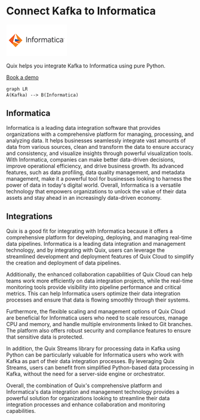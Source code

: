 # Connect Kafka to Informatica

![](./images/logo_1.jpg)

Quix helps you integrate Kafka to Informatica using pure Python.

<div>
<a class="md-button md-button--primary" href="https://share.hsforms.com/1iW0TmZzKQMChk0lxd_tGiw4yjw2?__hstc=175542013.2303933fbd746c0ac86d9ccbe9bc9100.1728383268831.1729603416735.1729620918855.31&__hssc=175542013.1.1729620918855&__hsfp=2132701734" target="_blank" style="margin-right:.5rem;">Book a demo</a>
<br/>
</div>

```mermaid
graph LR
A(Kafka) --> B(Informatica)
```

## Informatica

Informatica is a leading data integration software that provides organizations with a comprehensive platform for managing, processing, and analyzing data. It helps businesses seamlessly integrate vast amounts of data from various sources, clean and transform the data to ensure accuracy and consistency, and visualize insights through powerful visualization tools. With Informatica, companies can make better data-driven decisions, improve operational efficiency, and drive business growth. Its advanced features, such as data profiling, data quality management, and metadata management, make it a powerful tool for businesses looking to harness the power of data in today's digital world. Overall, Informatica is a versatile technology that empowers organizations to unlock the value of their data assets and stay ahead in an increasingly data-driven economy.

## Integrations

Quix is a good fit for integrating with Informatica because it offers a comprehensive platform for developing, deploying, and managing real-time data pipelines. Informatica is a leading data integration and management technology, and by integrating with Quix, users can leverage the streamlined development and deployment features of Quix Cloud to simplify the creation and deployment of data pipelines.

Additionally, the enhanced collaboration capabilities of Quix Cloud can help teams work more efficiently on data integration projects, while the real-time monitoring tools provide visibility into pipeline performance and critical metrics. This can help Informatica users optimize their data integration processes and ensure that data is flowing smoothly through their systems.

Furthermore, the flexible scaling and management options of Quix Cloud are beneficial for Informatica users who need to scale resources, manage CPU and memory, and handle multiple environments linked to Git branches. The platform also offers robust security and compliance features to ensure that sensitive data is protected.

In addition, the Quix Streams library for processing data in Kafka using Python can be particularly valuable for Informatica users who work with Kafka as part of their data integration processes. By leveraging Quix Streams, users can benefit from simplified Python-based data processing in Kafka, without the need for a server-side engine or orchestrator.

Overall, the combination of Quix's comprehensive platform and Informatica's data integration and management technology provides a powerful solution for organizations looking to streamline their data integration processes and enhance collaboration and monitoring capabilities.

